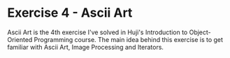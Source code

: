 # Exercise 4 - Ascii Art

Ascii Art is the 4th exercise I've solved in Huji's Introduction to Object-Oriented Programming course.
The main idea behind this exercise is to get familiar with Ascii Art, Image Processing and Iterators.
